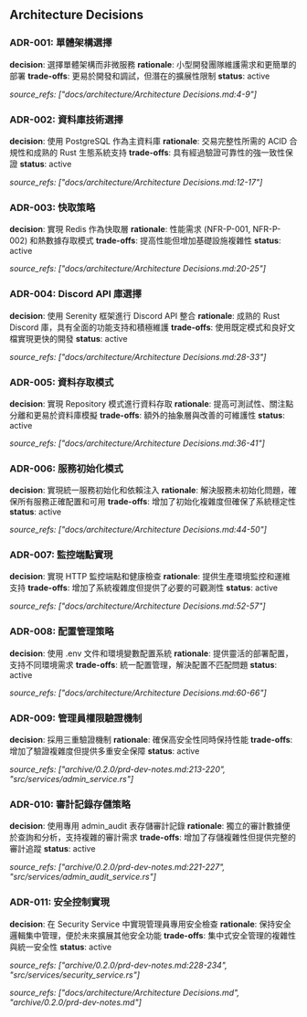 ## Architecture Decisions


### ADR-001: 單體架構選擇
**decision**: 選擇單體架構而非微服務
**rationale**: 小型開發團隊維護需求和更簡單的部署
**trade-offs**: 更易於開發和調試，但潛在的擴展性限制
**status**: active

*source_refs: ["docs/architecture/Architecture Decisions.md:4-9"]*

### ADR-002: 資料庫技術選擇
**decision**: 使用 PostgreSQL 作為主資料庫
**rationale**: 交易完整性所需的 ACID 合規性和成熟的 Rust 生態系統支持
**trade-offs**: 具有經過驗證可靠性的強一致性保證
**status**: active

*source_refs: ["docs/architecture/Architecture Decisions.md:12-17"]*

### ADR-003: 快取策略
**decision**: 實現 Redis 作為快取層
**rationale**: 性能需求 (NFR-P-001, NFR-P-002) 和熱數據存取模式
**trade-offs**: 提高性能但增加基礎設施複雜性
**status**: active

*source_refs: ["docs/architecture/Architecture Decisions.md:20-25"]*

### ADR-004: Discord API 庫選擇
**decision**: 使用 Serenity 框架進行 Discord API 整合
**rationale**: 成熟的 Rust Discord 庫，具有全面的功能支持和積極維護
**trade-offs**: 使用既定模式和良好文檔實現更快的開發
**status**: active

*source_refs: ["docs/architecture/Architecture Decisions.md:28-33"]*

### ADR-005: 資料存取模式
**decision**: 實現 Repository 模式進行資料存取
**rationale**: 提高可測試性、關注點分離和更易於資料庫模擬
**trade-offs**: 額外的抽象層與改善的可維護性
**status**: active

*source_refs: ["docs/architecture/Architecture Decisions.md:36-41"]*

### ADR-006: 服務初始化模式
**decision**: 實現統一服務初始化和依賴注入
**rationale**: 解決服務未初始化問題，確保所有服務正確配置和可用
**trade-offs**: 增加了初始化複雜度但確保了系統穩定性
**status**: active

*source_refs: ["docs/architecture/Architecture Decisions.md:44-50"]*

### ADR-007: 監控端點實現
**decision**: 實現 HTTP 監控端點和健康檢查
**rationale**: 提供生產環境監控和運維支持
**trade-offs**: 增加了系統複雜度但提供了必要的可觀測性
**status**: active

*source_refs: ["docs/architecture/Architecture Decisions.md:52-57"]*

### ADR-008: 配置管理策略
**decision**: 使用 .env 文件和環境變數配置系統
**rationale**: 提供靈活的部署配置，支持不同環境需求
**trade-offs**: 統一配置管理，解決配置不匹配問題
**status**: active

*source_refs: ["docs/architecture/Architecture Decisions.md:60-66"]*

### ADR-009: 管理員權限驗證機制
**decision**: 採用三重驗證機制
**rationale**: 確保高安全性同時保持性能
**trade-offs**: 增加了驗證複雜度但提供多重安全保障
**status**: active

*source_refs: ["archive/0.2.0/prd-dev-notes.md:213-220", "src/services/admin_service.rs"]*

### ADR-010: 審計記錄存儲策略
**decision**: 使用專用 admin_audit 表存儲審計記錄
**rationale**: 獨立的審計數據便於查詢和分析，支持複雜的審計需求
**trade-offs**: 增加了存儲複雜性但提供完整的審計追蹤
**status**: active

*source_refs: ["archive/0.2.0/prd-dev-notes.md:221-227", "src/services/admin_audit_service.rs"]*

### ADR-011: 安全控制實現
**decision**: 在 Security Service 中實現管理員專用安全檢查
**rationale**: 保持安全邏輯集中管理，便於未來擴展其他安全功能
**trade-offs**: 集中式安全管理的複雜性與統一安全性
**status**: active

*source_refs: ["archive/0.2.0/prd-dev-notes.md:228-234", "src/services/security_service.rs"]*

*source_refs: ["docs/architecture/Architecture Decisions.md", "archive/0.2.0/prd-dev-notes.md"]*

